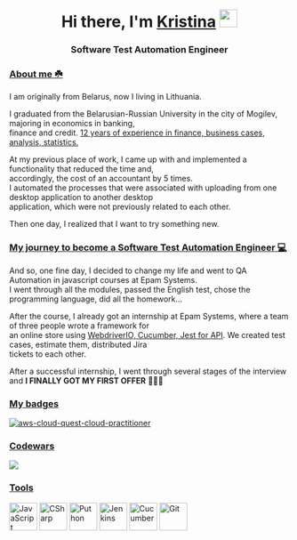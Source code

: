 <body>
  <h1 align="center">
    Hi there, I'm
    <a href="https://www.linkedin.com/in/kristina-garina-automation-software-engineer/" target="_blank">Kristina</a>
    <img src="https://github.com/blackcater/blackcater/raw/main/images/Hi.gif" height="32" />
  </h1>
  <h3 align="center">Software Test Automation Engineer</h3>
         <p>
            <div>
    <h3 align="left"> <u>  About me ☘️</u></h3>
  </p>
    <h align="left"> 
      I am originally from Belarus, now I living in Lithuania. <br>
      <p>
      I graduated from the Belarusian-Russian University in the city of Mogilev, majoring in economics in banking, <br>
      finance and credit. <u>12 years of experience in finance, business cases, analysis, statistics.</u><br>
    </p>
      <p> 
      At my previous place of work, I came up with and implemented a functionality that reduced the time and, <br>
      accordingly, the cost of an accountant by 5 times.<br>
      I automated the processes that were associated with uploading from one desktop application to another desktop <br>
      application, which were not previously related to each other. <br>
    </p> 
     <p> 
      Then one day, I realized that I want to try something new.
    </p> 
    </h>
  </p>
</div>
<div>
    <h3 align="left"><u>My journey to become a Software Test Automation Engineer 💻</u></h3>
    <p>
    <h>
And so, one fine day, I decided to change my life and went to QA Automation in javascript courses at Epam Systems. <br>
I went through all the modules, passed the English test, chose the programming language, did all the homework...<br>
<p>
After the course, I already got an internship at Epam Systems, where a team of three people wrote a framework for<br>
an online store using <u>WebdriverIO, Cucumber, Jest for API</u>.
 We created test cases, estimate them, distributed Jira <br>
tickets to each other.<br>
</p>
    </h>
    </p>
  <p>
  After a successful internship, I went through several stages of the interview and <b>I FINALLY GOT MY FIRST OFFER</b> 🎉🎉🎉
  </p>
    </div> 
</body>
<body>
    <h3 align="left"><u>My badges</u></h3>
    <p dir="auto"><a href="https://www.credly.com/badges/3766cfb3-b3c2-462f-b00c-60712bf49177/linked_in_profile" rel="nofollow"><img src="https://user-images.githubusercontent.com/62233209/232686468-2ece738e-f82a-4fff-82b1-2e07d1b54858.png" alt="aws-cloud-quest-cloud-practitioner" style="max-width: 100%;"></a></p>
   
  <h3 align="left"><u>Codewars</u></h3>
    <p dir="auto"><a href="https://www.codewars.com/users/GarinaKristina" rel="nofollow"><img src="https://www.codewars.com/users/GarinaKristina/badges/large" style="max-width: 100%;"></a></p>
  
 <h3 align="left"><u>Tools</u></h3>
<div>
  <img src="https://cdn.jsdelivr.net/gh/devicons/devicon/icons/javascript/javascript-plain.svg" title="JavaScript" width="50" height="50"/>
  <img src="https://cdn.jsdelivr.net/gh/devicons/devicon/icons/csharp/csharp-original.svg" title="CSharp" width="50" height="50" />
 <img src="https://cdn.jsdelivr.net/gh/devicons/devicon/icons/python/python-original-wordmark.svg"  title="Puthon" width="50" height="50" />
  <img src="https://cdn.jsdelivr.net/gh/devicons/devicon/icons/jenkins/jenkins-original.svg" title="Jenkins" width="50" height="50"/>
  <img src="https://cdn.jsdelivr.net/gh/devicons/devicon/icons/cucumber/cucumber-plain.svg" title="Cucumber" width="50" height="50"/>
   <img src="https://cdn.jsdelivr.net/gh/devicons/devicon/icons/git/git-original-wordmark.svg" title="Git" width="50" height="50" />
                                       
</div>

</body>
   

